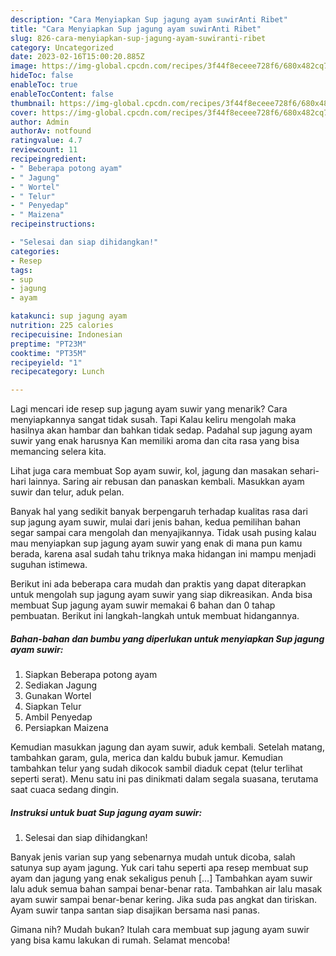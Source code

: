 ```yaml
---
description: "Cara Menyiapkan Sup jagung ayam suwirAnti Ribet"
title: "Cara Menyiapkan Sup jagung ayam suwirAnti Ribet"
slug: 826-cara-menyiapkan-sup-jagung-ayam-suwiranti-ribet
category: Uncategorized
date: 2023-02-16T15:00:20.885Z
image: https://img-global.cpcdn.com/recipes/3f44f8eceee728f6/680x482cq70/sup-jagung-ayam-suwir-foto-resep-utama.jpg
hideToc: false
enableToc: true
enableTocContent: false
thumbnail: https://img-global.cpcdn.com/recipes/3f44f8eceee728f6/680x482cq70/sup-jagung-ayam-suwir-foto-resep-utama.jpg
cover: https://img-global.cpcdn.com/recipes/3f44f8eceee728f6/680x482cq70/sup-jagung-ayam-suwir-foto-resep-utama.jpg
author: Admin
authorAv: notfound
ratingvalue: 4.7
reviewcount: 11
recipeingredient:
- " Beberapa potong ayam"
- " Jagung"
- " Wortel"
- " Telur"
- " Penyedap"
- " Maizena"
recipeinstructions:

- "Selesai dan siap dihidangkan!"
categories:
- Resep
tags:
- sup
- jagung
- ayam

katakunci: sup jagung ayam 
nutrition: 225 calories
recipecuisine: Indonesian
preptime: "PT23M"
cooktime: "PT35M"
recipeyield: "1"
recipecategory: Lunch

---
```



Lagi mencari ide resep sup jagung ayam suwir yang menarik? Cara menyiapkannya sangat tidak susah. Tapi Kalau keliru mengolah maka hasilnya akan hambar dan bahkan tidak sedap. Padahal sup jagung ayam suwir yang enak harusnya Kan memiliki aroma dan cita rasa yang bisa memancing selera kita.


Lihat juga cara membuat Sop ayam suwir, kol, jagung dan masakan sehari-hari lainnya. Saring air rebusan dan panaskan kembali. Masukkan ayam suwir dan telur, aduk pelan.

Banyak hal yang sedikit banyak berpengaruh terhadap kualitas rasa dari sup jagung ayam suwir, mulai dari jenis bahan, kedua pemilihan bahan segar sampai cara mengolah dan menyajikannya. Tidak usah pusing kalau mau menyiapkan sup jagung ayam suwir yang enak di mana pun kamu berada, karena asal sudah tahu triknya maka hidangan ini mampu menjadi suguhan istimewa.


Berikut ini ada beberapa cara mudah dan praktis yang dapat diterapkan untuk mengolah sup jagung ayam suwir yang siap dikreasikan. Anda bisa membuat Sup jagung ayam suwir memakai 6 bahan dan 0 tahap pembuatan. Berikut ini langkah-langkah untuk membuat hidangannya.

<!--inarticleads1-->

##### Bahan-bahan dan bumbu yang diperlukan untuk menyiapkan Sup jagung ayam suwir:

1. Siapkan  Beberapa potong ayam
1. Sediakan  Jagung
1. Gunakan  Wortel
1. Siapkan  Telur
1. Ambil  Penyedap
1. Persiapkan  Maizena


Kemudian masukkan jagung dan ayam suwir, aduk kembali. Setelah matang, tambahkan garam, gula, merica dan kaldu bubuk jamur. Kemudian tambahkan telur yang sudah dikocok sambil diaduk cepat (telur terlihat seperti serat). Menu satu ini pas dinikmati dalam segala suasana, terutama saat cuaca sedang dingin. 

<!--inarticleads2-->

##### Instruksi untuk buat Sup jagung ayam suwir:


1. Selesai dan siap dihidangkan!

Banyak jenis varian sup yang sebenarnya mudah untuk dicoba, salah satunya sup ayam jagung. Yuk cari tahu seperti apa resep membuat sup ayam dan jagung yang enak sekaligus penuh […] Tambahkan ayam suwir lalu aduk semua bahan sampai benar-benar rata. Tambahkan air lalu masak ayam suwir sampai benar-benar kering. Jika suda pas angkat dan tiriskan. Ayam suwir tanpa santan siap disajikan bersama nasi panas. 

Gimana nih? Mudah bukan? Itulah cara membuat sup jagung ayam suwir yang bisa kamu lakukan di rumah. Selamat mencoba!
